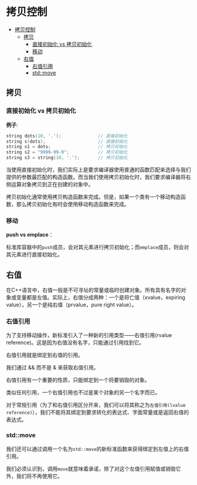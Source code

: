 # 拷贝控制

- [拷贝控制](#拷贝控制)
  - [拷贝](#拷贝)
    - [直接初始化 vs 拷贝初始化](#直接初始化-vs-拷贝初始化)
    - [移动](#移动)
  - [右值](#右值)
    - [右值引用](#右值引用)
    - [std::move](#stdmove)

## 拷贝

### 直接初始化 vs 拷贝初始化

**例子**:

``` c++
string dots(10, '.');              // 直接初始化
string s(dots);                    // 直接初始化
string s1 = dots;                  // 拷贝初始化
string s2 = "9999-99-9";           // 拷贝初始化
string s3 = string(10, '.');       // 拷贝初始化
```

当使用直接初始化时，我们实际上是要求编译器使用普通的函数匹配来选择与我们提供的参数最匹配的构造函数。而当我们使用拷贝初始化时，我们要求编译器将右侧运算对象拷贝到正在创建的对象中。

拷贝初始化通常使用拷贝构造函数来完成。但是，如果一个类有一个移动构造函数，那么拷贝初始化有时会使用移动构造函数来完成。

### 移动

**push vs emplace**：

标准库容器中的`push`成员，会对其元素进行拷贝初始化；而`emplace`成员，则会对其元素进行直接初始化。

## 右值

在C++语言中，右值一般是不可寻址的常量或临时创建对象。所有具有名字的对象或变量都是左值。实际上，右值分成两种：一个是将亡值（xvalue，expiring value），另一个是纯右值（prvalue，pure right value）。

### 右值引用

为了支持移动操作，新标准引入了一种新的引用类型——右值引用(rvalue reference)。这是因为右值没有名字，只能通过引用找到它。

右值引用就是绑定到右值的引用。

我们通过 && 而不是 & 来获取右值引用。

右值引用有一个重要的性质，只能绑定到一个将要销毁的对象。

类似任何引用，一个右值引用也不过是某个对象的另一个名字而已。

对于常规引用（为了和右值引用区分开来，我们可以将其称之为`左值引用(lvalue reference)`），我们不能将其绑定到要求转化的表达式、字面常量或是返回右值的表达式。

### std::move

我们还可以通过调用一个名为`std::move`的新标准函数来获得绑定到左值上的右值引用。

我们必须认识到，调用`move`就意味着承诺，除了对这个左值引用赋值或销毁它外，我们将不再使用它。
